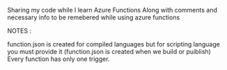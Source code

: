 Sharing my code while I learn Azure Functions
Along with comments and necessary info to be remebered while using azure functions



NOTES : 

function.json is created for compiled languages but for scripting language you must provide it (function.json is created when we build or puiblish)
Every function has only one trigger.
